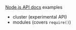 
[Node.js API docs](http://nodejs.org/api/) examples

- cluster (experimental API)
- modules (covers `require()`)